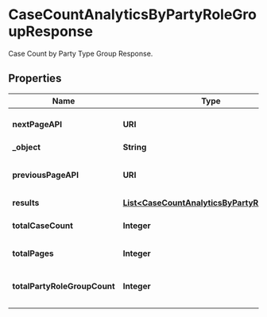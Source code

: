 

# CaseCountAnalyticsByPartyRoleGroupResponse

Case Count by Party Type Group Response.

## Properties

| Name | Type | Description | Notes |
|------------ | ------------- | ------------- | -------------|
|**nextPageAPI** | **URI** | Next page of results if applicable. |  |
|**_object** | **String** |  |  |
|**previousPageAPI** | **URI** | Link to previous page of results. |  |
|**results** | [**List&lt;CaseCountAnalyticsByPartyRoleGroup&gt;**](CaseCountAnalyticsByPartyRoleGroup.md) |  |  |
|**totalCaseCount** | **Integer** | Total no. of Cases for this criteria. |  |
|**totalPages** | **Integer** | Total no. of pages. |  |
|**totalPartyRoleGroupCount** | **Integer** | Total no. of Party Role Group for this criteria. |  |



